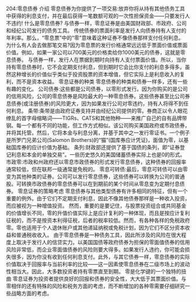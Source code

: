 204:零息债券
介绍
零息债券为你提供了一项交易:放弃你将从持有其他债务工具中获得的利息支付，并在最后获得一笔数额可观的一次性担保资金——只要发行人不违约!
什么是零息债券?
与债券一样，零息证券是由美国财政部、市政府、公司和经纪公司发行的债务工具。
传统债券的票面利率是发行人向债券持有人支付的年利率。那么，“零息票”中的“零”意味着这种证券不像债券那样支付任何利息。
为什么有人会去做那笔交易?因为零息票的发行价格通常远远低于票面价值或票面价值。例如，如果一家公司以700美元的价格卖给你1000美元的债券，这就是零息债券。
与债券一样，发行人在票据到期时向持有人支付票面价值。所以，当你持有零息债券时，它不会定期支付利息，但到期时它会比你支付的利息多得多。虽然这种增长的价值似乎类似于投资股票的资本增值，但它实际上是利息收入的复利，而不是资本收益。
零息证券的种类
零息债券的种类和债券一样多，还有一些有趣的变化。
公司债券:这些都是公司债券，以零形式发行。因为你购买的是公司的信用风险，公司的零息债券是风险最大的一种零息债券。这些债券甚至比公司券息债券(或注册债券)的风险更大，因为如果发行公司对零违约，持有人将得不到任何利息。
条带:条带是由政府证券支持并由经纪公司提供的零。券商正以令人眼花缭乱的首字母缩略词——TIGRs、CATS和其他物种——来推广自己的自有品牌带钢。每一个都有不同的功能，但工作方式相似。该公司购买美国政府或市政债券，并将其托管。然后，它将本金与利息分离，并基于其中之一发行零证书。一个例子是所罗门兄弟公司(Salomon Brothers)的“猫”(国库券应计凭证)，面值为零，以基础国库券的应计价值为基础。
条列:财政部还提供了基于国债的条列，即“证券登记利息和本金的单独交易”。一些历史悠久的美国储蓄债券实际上也是0的形式。
市政零:市政和州政府还以零息市政债券的形式发行零息债券，这种债券的回报率通常较低，但在联邦一级通常是免税的。
零息可转债:最后，零息可转债可以由零变为其他种类的证券。公司可以发行零息债券，这些债券可以转换为公司的普通股。可转换市政债券的零息债券可以在到期前的某个时间从零息变为定期付息债券。
零息证券的策略考虑
零息债券与其他类型债券有许多相同的特征，但有一个重要的例外。由于它们不定期支付利息，因此不像其他债券那样是一种收入投资，而应被视为一种增值投资。
然而，重要的是要记住，与股票投资组合或共同基金的价值增长不同，零的升值价值实际上是应计复利的一种体现，而且是按应计复利征税的，而不是按资本利得征税，后者的税率较低。然而，有各种各样的免税政府零。零也适用于个人退休账户或其他递延纳税或免税计划，因为它们不区分资本收益和普通税收收入。
由于零息债券是一种债务工具，因此所涉及的风险在很大程度上取决于发行人的信贷实力。以美国国债等政府债券为担保的零面值债券的信用风险非常低，而企业零面值债券的风险则要大得多。如果发行人违约，你可能会损失很多，因为你没有收到任何利息支付。此外，与其它债券一样，零息债券的实际价值取决于回报率与当前利率的比较——这一因素使零息债券在二级市场上的波动性相当大。因此，大多数投资者持有零票直至到期。
零是化学键的一个独特的扭曲
零息证券为投资者提供良好的回报和债券的安全性，大大低于其票面价值。与零相伴的还有特殊的风险和税务方面的考虑，而不断增加的各种零需要仔细研究一些战略方面的考虑。
